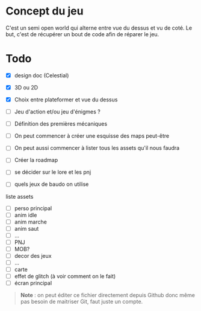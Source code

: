 # Concept du jeu
C'est un semi open world qui alterne entre vue du dessus et vu de coté. Le but, c'est de récupérer un bout de code afin de réparer le jeu.

# Todo
- [x] design doc (Celestial)
- [x] 3D ou 2D
- [x] Choix entre plateformer et vue du dessus
- [ ] Jeu d'action et/ou jeu d'énigmes ?
- [ ] Définition des premières mécaniques
- [ ] On peut commencer à créer une esquisse des maps peut-être
- [ ] On peut aussi commencer à lister tous les assets qu'il nous faudra
- [ ] Créer la roadmap
- [ ] se décider sur le lore et les pnj
- [ ] quels jeux de baudo on utilise



liste assets
- [ ] perso principal
- [ ]   anim idle
- [ ]   anim marche
- [ ]   anim saut
- [ ]   ...
- [ ] PNJ
- [ ] MOB?
- [ ] decor des jeux
- [ ]   ...
- [ ] carte
- [ ] effet de glitch (à voir comment on le fait)
- [ ] écran principal

> **Note** : on peut éditer ce fichier directement depuis Github donc même pas besoin de maitriser Git, faut juste un compte.
